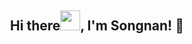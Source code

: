 <h2 align="center">Hi there<img src="https://cdn.jsdelivr.net/gh/dmego/images/img/Hi.gif" height="32" />, I'm Songnan! 🐇</h2>
